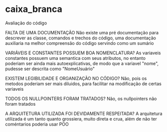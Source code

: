 # caixa_branca

Avaliação do código

FALTA DE UMA DOCUMENTAÇÃO 
Não existe uma pré documentação para descrever as classe, comandos e trechos do código, uma documentação auxiliaria na melhor compreensão do código servindo como um sumário

VARIÁVEIS E CONSTANTES POSSUEM BOA NOMENCLATURA? 
As variaveis constantes possuem uma semantica com seus atributos, no entanto poderiam ser ainda mais autoexplicativas, de modo que a variavel "nome", pudesse ser descrita como "NomeUsuário"

EXISTEM LEGIBILIDADE E ORGANIZAÇÃO NO CÓDIGO?
Não, pois os metodos poderiam ser mais diluidos, para facilitar na modificação de certas variaveis 

TODOS OS NULLPOINTERS FORAM TRATADOS?
Não, os nullpointers não foram tratados 

A ARQUITETURA UTILIZADA FOI DEVIDAMENTE RESPEITADA?
A arquitetura utilizada é um tanto quanto grossiera, muito direta e crua, além de não ter coméntarios poderia usar POO

 

